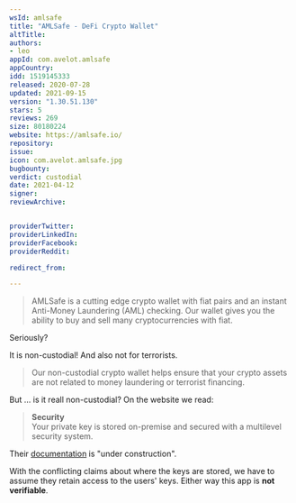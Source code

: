```yaml
---
wsId: amlsafe
title: "AMLSafe - DeFi Crypto Wallet"
altTitle: 
authors:
- leo
appId: com.avelot.amlsafe
appCountry: 
idd: 1519145333
released: 2020-07-28
updated: 2021-09-15
version: "1.30.51.130"
stars: 5
reviews: 269
size: 80180224
website: https://amlsafe.io/
repository: 
issue: 
icon: com.avelot.amlsafe.jpg
bugbounty: 
verdict: custodial
date: 2021-04-12
signer: 
reviewArchive:


providerTwitter: 
providerLinkedIn: 
providerFacebook: 
providerReddit: 

redirect_from:

---
```


> AMLSafe is a cutting edge crypto wallet with fiat pairs and an instant
  Anti-Money Laundering (AML) checking. Our wallet gives you the ability to buy
  and sell many cryptocurrencies with fiat.

Seriously?

It is non-custodial! And also not for terrorists.

> Our non-custodial crypto wallet helps ensure that your crypto assets are not
  related to money laundering or terrorist financing.

But ... is it reall non-custodial? On the website we read:

> **Security**<br>
  Your private key is stored on-premise and secured with a multilevel security
  system.

Their [documentation](https://amlsafe.io/en/documentation/) is "under
construction".

With the conflicting claims about where the keys are stored, we have to assume
they retain access to the users' keys. Either way this app is **not verifiable**.
